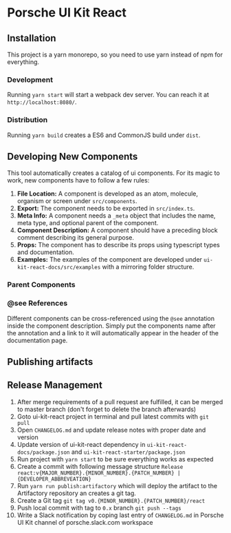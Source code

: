 # Porsche UI Kit React

## Installation

This project is a yarn monorepo, so you need to use yarn instead of npm for everything.

### Development

Running `yarn start` will start a webpack dev server. You can reach it at `http://localhost:8080/`.

### Distribution

Running `yarn build` creates a ES6 and CommonJS build under `dist`.

## Developing New Components

This tool automatically creates a catalog of ui components. For its magic to work, new components have to follow a few rules:

1. **File Location:** A component is developed as an atom, molecule, organism or screen under `src/components`.
1. **Export:** The component needs to be exported in `src/index.ts`.
1. **Meta Info:** A component needs a `_meta` object that includes the name, meta type, and optional parent of the component.
1. **Component Description:** A component should have a preceding block comment describing its general purpose.
1. **Props:** The component has to describe its props using typescript types and documentation.
1. **Examples:** The examples of the component are developed under `ui-kit-react-docs/src/examples` with a mirroring folder structure.

### Parent Components

### @see References

Different components can be cross-referenced using the `@see` annotation inside the component description. Simply put the components name after the annotation and a link to it will automatically appear in the header of the documentation page.

## Publishing artifacts

## Release Management

1. After merge requirements of a pull request are fulfilled, it can be merged to master branch (don't forget to delete the branch afterwards)
1. Goto ui-kit-react project in terminal and pull latest commits with `git pull`
1. Open `CHANGELOG.md` and update release notes with proper date and version
1. Update version of ui-kit-react dependency in `ui-kit-react-docs/package.json` and `ui-kit-react-starter/package.json`
1. Run project with `yarn start` to be sure everything works as expected
1. Create a commit with following message structure `Release react:v{MAJOR_NUMBER}.{MINOR_NUMBER}.{PATCH_NUMBER} | {DEVELOPER_ABBREVEATION}`
1. Run `yarn run publish:artifactory` which will deploy the artifact to the Artifactory repository an creates a git tag.
1. Create a Git tag `git tag v0.{MINOR_NUMBER}.{PATCH_NUMBER}/react`
1. Push local commit with tag to `0.x` branch `git push --tags`
1. Write a Slack notification by coping last entry of `CHANGELOG.md` in Porsche UI Kit channel of porsche.slack.com workspace
